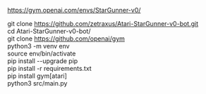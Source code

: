 https://gym.openai.com/envs/StarGunner-v0/

git clone https://github.com/zetraxus/Atari-StarGunner-v0-bot.git  
cd Atari-StarGunner-v0-bot/  
git clone https://github.com/openai/gym  
python3 -m venv env  
source env/bin/activate  
pip install --upgrade pip  
pip install -r requirements.txt  
pip install gym[atari]  
python3 src/main.py